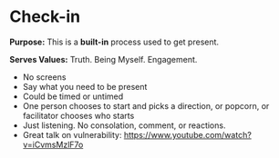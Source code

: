 # Check-in

**Purpose:**  This is a **built-in** process used to get present.

**Serves Values:** Truth. Being Myself. Engagement.

* No screens
* Say what you need to be present
* Could be timed or untimed
* One person chooses to start and picks a direction, or popcorn, or facilitator chooses who starts
* Just listening. No consolation, comment, or reactions.
* Great talk on vulnerability: https://www.youtube.com/watch?v=iCvmsMzlF7o
